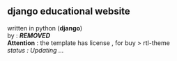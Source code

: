 ## django educational website
written in python (**django**)\
by : ***REMOVED***\
**Attention** : the template has license , for buy > rtl-theme\
*status : Updating ...*
